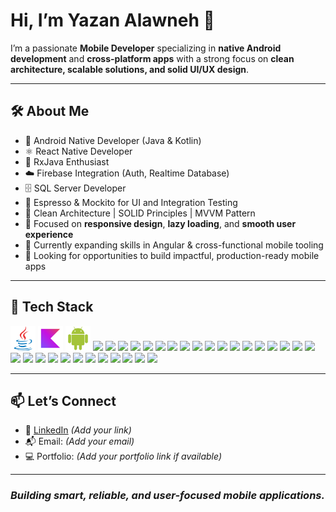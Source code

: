 # Hi, I’m Yazan Alawneh 👋

I’m a passionate **Mobile Developer** specializing in **native Android development** and **cross-platform apps** with a strong focus on **clean architecture, scalable solutions, and solid UI/UX design**.

---

## 🛠️ About Me

- 📱 Android Native Developer (Java & Kotlin)
- ⚛️ React Native Developer
- 🔄 RxJava Enthusiast
- ☁️ Firebase Integration (Auth, Realtime Database)
- 🗄️ SQL Server Developer
- 🧪 Espresso & Mockito for UI and Integration Testing
- 🧹 Clean Architecture | SOLID Principles | MVVM Pattern
- 🎯 Focused on **responsive design**, **lazy loading**, and **smooth user experience**
- 🌱 Currently expanding skills in Angular & cross-functional mobile tooling
- 🤝 Looking for opportunities to build impactful, production-ready mobile apps

---

## 🚀 Tech Stack

<p align="left">
  <img src="https://raw.githubusercontent.com/devicons/devicon/master/icons/java/java-original.svg" alt="Java" width="40" height="40"/>
  <img src="https://raw.githubusercontent.com/devicons/devicon/master/icons/kotlin/kotlin-original.svg" alt="Kotlin" width="40" height="40"/>
  <img src="https://raw.githubusercontent.com/devicons/devicon/master/icons/android/android-original.svg" alt="Jetpack Compose" width="40" height="40"/>
  <img src="https://img.shields.io/badge/Compose%20Multiplatform-4285F4?style=for-the-badge&logo=android&logoColor=white"/>
  <img src="https://img.shields.io/badge/Kotlin%20Multiplatform-7F52FF?style=for-the-badge&logo=kotlin&logoColor=white"/>
  <img src="https://img.shields.io/badge/Cross%20Mobile%20Platform-FF5722?style=for-the-badge&logo=android&logoColor=white"/>
  <img src="https://img.shields.io/badge/Dagger%20Hilt-00599C?style=for-the-badge&logo=dagger&logoColor=white"/>
  <img src="https://img.shields.io/badge/RxJava-B7178C?style=for-the-badge&logo=reactivex&logoColor=white"/>
  <img src="https://img.shields.io/badge/Coroutines-0095D5?style=for-the-badge&logo=kotlin&logoColor=white"/>
  <img src="https://img.shields.io/badge/Retrofit-007396?style=for-the-badge&logo=java&logoColor=white"/>
  <img src="https://img.shields.io/badge/Room%20Database-1976D2?style=for-the-badge&logo=android&logoColor=white"/>
  <img src="https://img.shields.io/badge/Paging%203-009688?style=for-the-badge&logo=android&logoColor=white"/>
  <img src="https://img.shields.io/badge/Firebase-FFCA28?style=for-the-badge&logo=firebase&logoColor=white"/>
  <img src="https://img.shields.io/badge/MySQL-4479A1?style=for-the-badge&logo=mysql&logoColor=white"/>
  <img src="https://img.shields.io/badge/Oracle-F80000?style=for-the-badge&logo=oracle&logoColor=white"/>
  <img src="https://img.shields.io/badge/JUnit-25A162?style=for-the-badge&logo=java&logoColor=white"/>
  <img src="https://img.shields.io/badge/Mockito-48C9B0?style=for-the-badge&logo=java&logoColor=white"/>
  <img src="https://img.shields.io/badge/Espresso-6DB33F?style=for-the-badge&logo=android&logoColor=white"/>
  <img src="https://img.shields.io/badge/Hamcrest-FF4081?style=for-the-badge&logo=android&logoColor=white"/>
  <img src="https://img.shields.io/badge/Truth-03A9F4?style=for-the-badge&logo=android&logoColor=white"/>
  <img src="https://img.shields.io/badge/Git-F05032?style=for-the-badge&logo=git&logoColor=white"/>
  <img src="https://img.shields.io/badge/GitHub-181717?style=for-the-badge&logo=github&logoColor=white"/>
  <img src="https://img.shields.io/badge/HTML5-E34F26?style=for-the-badge&logo=html5&logoColor=white"/>
  <img src="https://img.shields.io/badge/CSS3-1572B6?style=for-the-badge&logo=css3&logoColor=white"/>
  <img src="https://img.shields.io/badge/JavaScript-F7DF1E?style=for-the-badge&logo=javascript&logoColor=black"/>
  <img src="https://img.shields.io/badge/jQuery-0769AD?style=for-the-badge&logo=jquery&logoColor=white"/>
  <img src="https://img.shields.io/badge/Angular-DD0031?style=for-the-badge&logo=angular&logoColor=white"/>
  <img src="https://img.shields.io/badge/TypeScript-3178C6?style=for-the-badge&logo=typescript&logoColor=white"/>
  <img src="https://img.shields.io/badge/RxJS-B7178C?style=for-the-badge&logo=reactivex&logoColor=white"/>
  <img src="https://img.shields.io/badge/C%23-239120?style=for-the-badge&logo=c-sharp&logoColor=white"/>
  <img src="https://img.shields.io/badge/.NET%20Core-512BD4?style=for-the-badge&logo=dotnet&logoColor=white"/>
  <img src="https://img.shields.io/badge/Dapper-512BD4?style=for-the-badge&logo=dotnet&logoColor=white"/>
  <img src="https://img.shields.io/badge/Entity%20Framework-512BD4?style=for-the-badge&logo=dotnet&logoColor=white"/>
</p>



---

## 📫 Let’s Connect

- 💼 [LinkedIn](https://www.linkedin.com/) *(Add your link)*
- 📬 Email: *(Add your email)*
- 💻 Portfolio: *(Add your portfolio link if available)*

---

### *Building smart, reliable, and user-focused mobile applications.*

